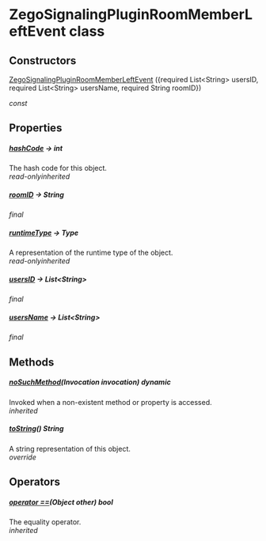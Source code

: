 


# ZegoSignalingPluginRoomMemberLeftEvent class













## Constructors

[ZegoSignalingPluginRoomMemberLeftEvent](../zego_uikit_prebuilt_live_audio_room/ZegoSignalingPluginRoomMemberLeftEvent/ZegoSignalingPluginRoomMemberLeftEvent.md) ({required List&lt;String> usersID, required List&lt;String> usersName, required String roomID})

  _const_ 


## Properties

##### [hashCode](../zego_uikit_prebuilt_live_audio_room/ZegoSignalingPluginRoomMemberLeftEvent/hashCode.md) &#8594; int



The hash code for this object.  
_<span class="feature">read-only</span><span class="feature">inherited</span>_



##### [roomID](../zego_uikit_prebuilt_live_audio_room/ZegoSignalingPluginRoomMemberLeftEvent/roomID.md) &#8594; String



  
_<span class="feature">final</span>_



##### [runtimeType](../zego_uikit_prebuilt_live_audio_room/ZegoSignalingPluginRoomMemberLeftEvent/runtimeType.md) &#8594; Type



A representation of the runtime type of the object.  
_<span class="feature">read-only</span><span class="feature">inherited</span>_



##### [usersID](../zego_uikit_prebuilt_live_audio_room/ZegoSignalingPluginRoomMemberLeftEvent/usersID.md) &#8594; List&lt;String>



  
_<span class="feature">final</span>_



##### [usersName](../zego_uikit_prebuilt_live_audio_room/ZegoSignalingPluginRoomMemberLeftEvent/usersName.md) &#8594; List&lt;String>



  
_<span class="feature">final</span>_





## Methods

##### [noSuchMethod](../zego_uikit_prebuilt_live_audio_room/ZegoSignalingPluginRoomMemberLeftEvent/noSuchMethod.md)(Invocation invocation) dynamic



Invoked when a non-existent method or property is accessed.  
_<span class="feature">inherited</span>_



##### [toString](../zego_uikit_prebuilt_live_audio_room/ZegoSignalingPluginRoomMemberLeftEvent/toString.md)() String



A string representation of this object.  
_<span class="feature">override</span>_





## Operators

##### [operator ==](../zego_uikit_prebuilt_live_audio_room/ZegoSignalingPluginRoomMemberLeftEvent/operator_equals.md)(Object other) bool



The equality operator.  
_<span class="feature">inherited</span>_















